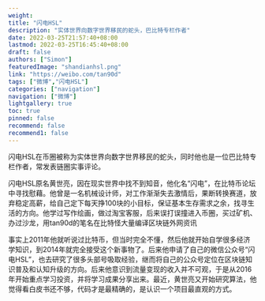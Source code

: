 ```yaml
---
weight: 
title: "闪电HSL"
description: "实体世界向数字世界移民的蛇头，巴比特专栏作者"
date: 2022-03-25T21:57:40+08:00
lastmod: 2022-03-25T16:45:40+08:00
draft: false
authors: ["Simon"]
featuredImage: "shandianhsl.png"
link: "https://weibo.com/tan90d"
tags: ["微博","闪电HSL"]
categories: ["navigation"]
navigation: ["微博"]
lightgallery: true
toc: true
pinned: false
recommend: false
recommend1: false
---
```

闪电HSL在币圈被称为实体世界向数字世界移民的蛇头，同时他也是一位巴比特专栏作者，常发表链圈实事评论。

闪电HSL原名黄世亮，因在现实世界中找不到知音，他化名“闪电”，在比特币论坛中寻找慰藉。他曾是一名机械设计师，对工作渐渐失去激情后，果断转换赛道，放弃稳定高薪，给自己定下每天挣100块的小目标，保证基本生存需求之余，找寻生活的方向。他学过写作绘画，做过淘宝客服，后来误打误撞进入币圈，买过矿机、办过沙龙，用tan90d的笔名在比特怪大量编译区块链外网资讯

事实上2011年他就听说过比特币，但当时完全不懂，然后他就开始自学很多经济学知识，到2014年就完全接受这个新事物了。后来他申请了自己的微信公众号“闪电HSL”，也去研究了很多头部号吸取经验，继而将自己的公众号定位在区块链知识普及和认知升级的方向。后来他意识到流量变现的收入并不可观，于是从2016年开始重点学习投资，并将学习成果分享出来。最近，黄世亮又开始研究算法，他觉得看白皮书还不够，代码才是最精确的，是认识一个项目最直观的方式。